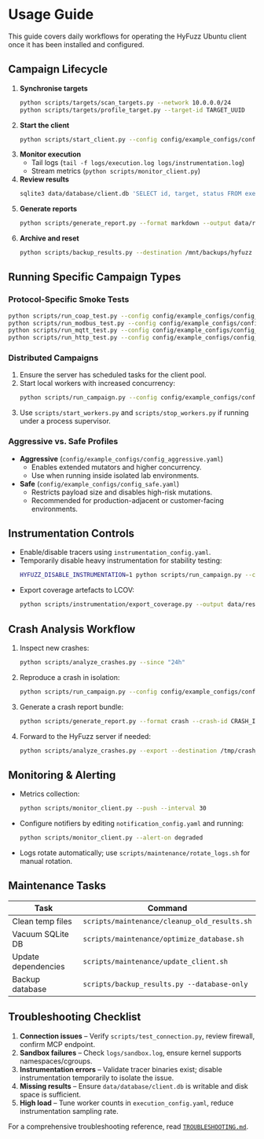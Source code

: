 # Usage Guide

This guide covers daily workflows for operating the HyFuzz Ubuntu client once it has been installed and
configured.

## Campaign Lifecycle

1. **Synchronise targets**
   ```bash
   python scripts/targets/scan_targets.py --network 10.0.0.0/24
   python scripts/targets/profile_target.py --target-id TARGET_UUID
   ```
2. **Start the client**
   ```bash
   python scripts/start_client.py --config config/example_configs/config_dev.yaml
   ```
3. **Monitor execution**
   - Tail logs (`tail -f logs/execution.log logs/instrumentation.log`)
   - Stream metrics (`python scripts/monitor_client.py`)
4. **Review results**
   ```bash
   sqlite3 data/database/client.db 'SELECT id, target, status FROM executions ORDER BY created_at DESC LIMIT 20;'
   ```
5. **Generate reports**
   ```bash
   python scripts/generate_report.py --format markdown --output data/reports/markdown/campaign.md
   ```
6. **Archive and reset**
   ```bash
   python scripts/backup_results.py --destination /mnt/backups/hyfuzz
   ```

## Running Specific Campaign Types

### Protocol-Specific Smoke Tests

```bash
python scripts/run_coap_test.py --config config/example_configs/config_coap.yaml
python scripts/run_modbus_test.py --config config/example_configs/config_modbus.yaml
python scripts/run_mqtt_test.py --config config/example_configs/config_mqtt.yaml
python scripts/run_http_test.py --config config/example_configs/config_safe.yaml
```

### Distributed Campaigns

1. Ensure the server has scheduled tasks for the client pool.
2. Start local workers with increased concurrency:
   ```bash
   python scripts/run_campaign.py --config config/example_configs/config_distributed.yaml --workers 8
   ```
3. Use `scripts/start_workers.py` and `scripts/stop_workers.py` if running under a process supervisor.

### Aggressive vs. Safe Profiles

- **Aggressive** (`config/example_configs/config_aggressive.yaml`)
  - Enables extended mutators and higher concurrency.
  - Use when running inside isolated lab environments.
- **Safe** (`config/example_configs/config_safe.yaml`)
  - Restricts payload size and disables high-risk mutations.
  - Recommended for production-adjacent or customer-facing environments.

## Instrumentation Controls

- Enable/disable tracers using `instrumentation_config.yaml`.
- Temporarily disable heavy instrumentation for stability testing:
  ```bash
  HYFUZZ_DISABLE_INSTRUMENTATION=1 python scripts/run_campaign.py --config ...
  ```
- Export coverage artefacts to LCOV:
  ```bash
  python scripts/instrumentation/export_coverage.py --output data/results/coverage/latest.info
  ```

## Crash Analysis Workflow

1. Inspect new crashes:
   ```bash
   python scripts/analyze_crashes.py --since "24h"
   ```
2. Reproduce a crash in isolation:
   ```bash
   python scripts/run_campaign.py --config config/example_configs/config_dev.yaml --replay CRASH_ID
   ```
3. Generate a crash report bundle:
   ```bash
   python scripts/generate_report.py --format crash --crash-id CRASH_ID
   ```
4. Forward to the HyFuzz server if needed:
   ```bash
   python scripts/analyze_crashes.py --export --destination /tmp/crash_bundle.zip
   ```

## Monitoring & Alerting

- Metrics collection:
  ```bash
  python scripts/monitor_client.py --push --interval 30
  ```
- Configure notifiers by editing `notification_config.yaml` and running:
  ```bash
  python scripts/monitor_client.py --alert-on degraded
  ```
- Logs rotate automatically; use `scripts/maintenance/rotate_logs.sh` for manual rotation.

## Maintenance Tasks

| Task | Command |
|------|---------|
| Clean temp files | `scripts/maintenance/cleanup_old_results.sh` |
| Vacuum SQLite DB | `scripts/maintenance/optimize_database.sh` |
| Update dependencies | `scripts/maintenance/update_client.sh` |
| Backup database | `scripts/backup_results.py --database-only` |

## Troubleshooting Checklist

1. **Connection issues** – Verify `scripts/test_connection.py`, review firewall, confirm MCP endpoint.
2. **Sandbox failures** – Check `logs/sandbox.log`, ensure kernel supports namespaces/cgroups.
3. **Instrumentation errors** – Validate tracer binaries exist; disable instrumentation temporarily to
   isolate the issue.
4. **Missing results** – Ensure `data/database/client.db` is writable and disk space is sufficient.
5. **High load** – Tune worker counts in `execution_config.yaml`, reduce instrumentation sampling rate.

For a comprehensive troubleshooting reference, read [`TROUBLESHOOTING.md`](TROUBLESHOOTING.md).
